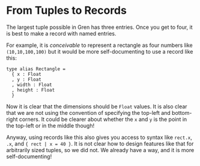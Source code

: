 # From Tuples to Records

The largest tuple possible in Gren has three entries. Once you get to four, it is best to make a record with named entries.

For example, it is _conceivable_ to represent a rectangle as four numbers like `(10,10,100,100)` but it would be more self-documenting to use a record like this:

```gren
type alias Rectangle =
  { x : Float
  , y : Float
  , width : Float
  , height : Float
  }
```

Now it is clear that the dimensions should be `Float` values. It is also clear that we are not using the convention of specifying the top-left and bottom-right corners. It could be clearer about whether the `x` and `y` is the point in the top-left or in the middle though!

Anyway, using records like this also gives you access to syntax like `rect.x`, `.x`, and `{ rect | x = 40 }`. It is not clear how to design features like that for arbitrarily sized tuples, so we did not. We already have a way, and it is more self-documenting!
